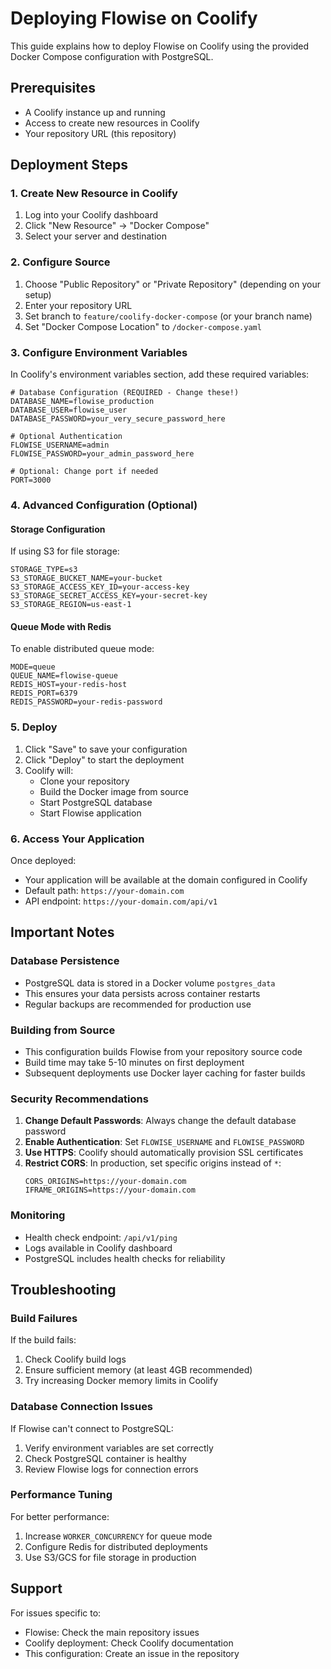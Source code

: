 # Deploying Flowise on Coolify

This guide explains how to deploy Flowise on Coolify using the provided Docker Compose configuration with PostgreSQL.

## Prerequisites

- A Coolify instance up and running
- Access to create new resources in Coolify
- Your repository URL (this repository)

## Deployment Steps

### 1. Create New Resource in Coolify

1. Log into your Coolify dashboard
2. Click "New Resource" → "Docker Compose"
3. Select your server and destination

### 2. Configure Source

1. Choose "Public Repository" or "Private Repository" (depending on your setup)
2. Enter your repository URL
3. Set branch to `feature/coolify-docker-compose` (or your branch name)
4. Set "Docker Compose Location" to `/docker-compose.yaml`

### 3. Configure Environment Variables

In Coolify's environment variables section, add these required variables:

```env
# Database Configuration (REQUIRED - Change these!)
DATABASE_NAME=flowise_production
DATABASE_USER=flowise_user
DATABASE_PASSWORD=your_very_secure_password_here

# Optional Authentication
FLOWISE_USERNAME=admin
FLOWISE_PASSWORD=your_admin_password_here

# Optional: Change port if needed
PORT=3000
```

### 4. Advanced Configuration (Optional)

#### Storage Configuration
If using S3 for file storage:
```env
STORAGE_TYPE=s3
S3_STORAGE_BUCKET_NAME=your-bucket
S3_STORAGE_ACCESS_KEY_ID=your-access-key
S3_STORAGE_SECRET_ACCESS_KEY=your-secret-key
S3_STORAGE_REGION=us-east-1
```

#### Queue Mode with Redis
To enable distributed queue mode:
```env
MODE=queue
QUEUE_NAME=flowise-queue
REDIS_HOST=your-redis-host
REDIS_PORT=6379
REDIS_PASSWORD=your-redis-password
```

### 5. Deploy

1. Click "Save" to save your configuration
2. Click "Deploy" to start the deployment
3. Coolify will:
   - Clone your repository
   - Build the Docker image from source
   - Start PostgreSQL database
   - Start Flowise application

### 6. Access Your Application

Once deployed:
- Your application will be available at the domain configured in Coolify
- Default path: `https://your-domain.com`
- API endpoint: `https://your-domain.com/api/v1`

## Important Notes

### Database Persistence
- PostgreSQL data is stored in a Docker volume `postgres_data`
- This ensures your data persists across container restarts
- Regular backups are recommended for production use

### Building from Source
- This configuration builds Flowise from your repository source code
- Build time may take 5-10 minutes on first deployment
- Subsequent deployments use Docker layer caching for faster builds

### Security Recommendations

1. **Change Default Passwords**: Always change the default database password
2. **Enable Authentication**: Set `FLOWISE_USERNAME` and `FLOWISE_PASSWORD`
3. **Use HTTPS**: Coolify should automatically provision SSL certificates
4. **Restrict CORS**: In production, set specific origins instead of `*`:
   ```env
   CORS_ORIGINS=https://your-domain.com
   IFRAME_ORIGINS=https://your-domain.com
   ```

### Monitoring

- Health check endpoint: `/api/v1/ping`
- Logs available in Coolify dashboard
- PostgreSQL includes health checks for reliability

## Troubleshooting

### Build Failures
If the build fails:
1. Check Coolify build logs
2. Ensure sufficient memory (at least 4GB recommended)
3. Try increasing Docker memory limits in Coolify

### Database Connection Issues
If Flowise can't connect to PostgreSQL:
1. Verify environment variables are set correctly
2. Check PostgreSQL container is healthy
3. Review Flowise logs for connection errors

### Performance Tuning
For better performance:
1. Increase `WORKER_CONCURRENCY` for queue mode
2. Configure Redis for distributed deployments
3. Use S3/GCS for file storage in production

## Support

For issues specific to:
- Flowise: Check the main repository issues
- Coolify deployment: Check Coolify documentation
- This configuration: Create an issue in the repository